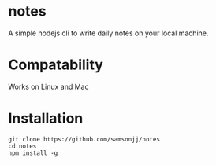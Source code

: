 # notes
A simple nodejs cli to write daily notes on your local machine.

# Compatability
Works on Linux and Mac

# Installation
```
git clone https://github.com/samsonjj/notes
cd notes
npm install -g
```